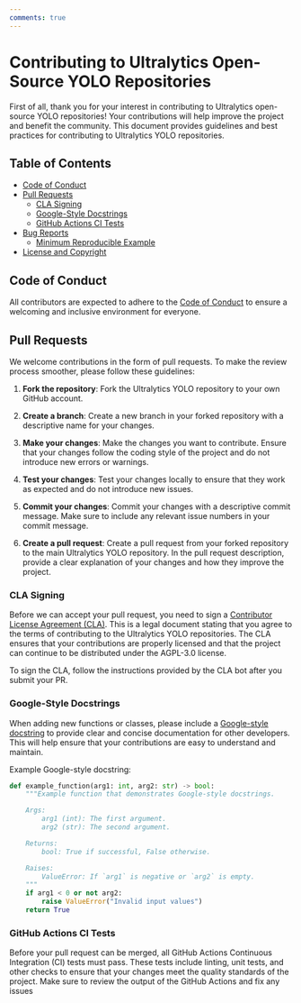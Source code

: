 ```yaml
---
comments: true
---
```


# Contributing to Ultralytics Open-Source YOLO Repositories

First of all, thank you for your interest in contributing to Ultralytics open-source YOLO repositories! Your contributions will help improve the project and benefit the community. This document provides guidelines and best practices for contributing to Ultralytics YOLO repositories.

## Table of Contents

- [Code of Conduct](#code-of-conduct)
- [Pull Requests](#pull-requests)
  - [CLA Signing](#cla-signing)
  - [Google-Style Docstrings](#google-style-docstrings)
  - [GitHub Actions CI Tests](#github-actions-ci-tests)
- [Bug Reports](#bug-reports)
  - [Minimum Reproducible Example](#minimum-reproducible-example)
- [License and Copyright](#license-and-copyright)

## Code of Conduct

All contributors are expected to adhere to the [Code of Conduct](code_of_conduct.md) to ensure a welcoming and inclusive environment for everyone.

## Pull Requests

We welcome contributions in the form of pull requests. To make the review process smoother, please follow these guidelines:

1. **Fork the repository**: Fork the Ultralytics YOLO repository to your own GitHub account.

2. **Create a branch**: Create a new branch in your forked repository with a descriptive name for your changes.

3. **Make your changes**: Make the changes you want to contribute. Ensure that your changes follow the coding style of the project and do not introduce new errors or warnings.

4. **Test your changes**: Test your changes locally to ensure that they work as expected and do not introduce new issues.

5. **Commit your changes**: Commit your changes with a descriptive commit message. Make sure to include any relevant issue numbers in your commit message.

6. **Create a pull request**: Create a pull request from your forked repository to the main Ultralytics YOLO repository. In the pull request description, provide a clear explanation of your changes and how they improve the project.

### CLA Signing

Before we can accept your pull request, you need to sign a [Contributor License Agreement (CLA)](CLA.md). This is a legal document stating that you agree to the terms of contributing to the Ultralytics YOLO repositories. The CLA ensures that your contributions are properly licensed and that the project can continue to be distributed under the AGPL-3.0 license.

To sign the CLA, follow the instructions provided by the CLA bot after you submit your PR.

### Google-Style Docstrings

When adding new functions or classes, please include a [Google-style docstring](https://google.github.io/styleguide/pyguide.html) to provide clear and concise documentation for other developers. This will help ensure that your contributions are easy to understand and maintain.

Example Google-style docstring:

```python
def example_function(arg1: int, arg2: str) -> bool:
    """Example function that demonstrates Google-style docstrings.

    Args:
        arg1 (int): The first argument.
        arg2 (str): The second argument.

    Returns:
        bool: True if successful, False otherwise.

    Raises:
        ValueError: If `arg1` is negative or `arg2` is empty.
    """
    if arg1 < 0 or not arg2:
        raise ValueError("Invalid input values")
    return True
```

### GitHub Actions CI Tests

Before your pull request can be merged, all GitHub Actions Continuous Integration (CI) tests must pass. These tests include linting, unit tests, and other checks to ensure that your changes meet the quality standards of the project. Make sure to review the output of the GitHub Actions and fix any issues